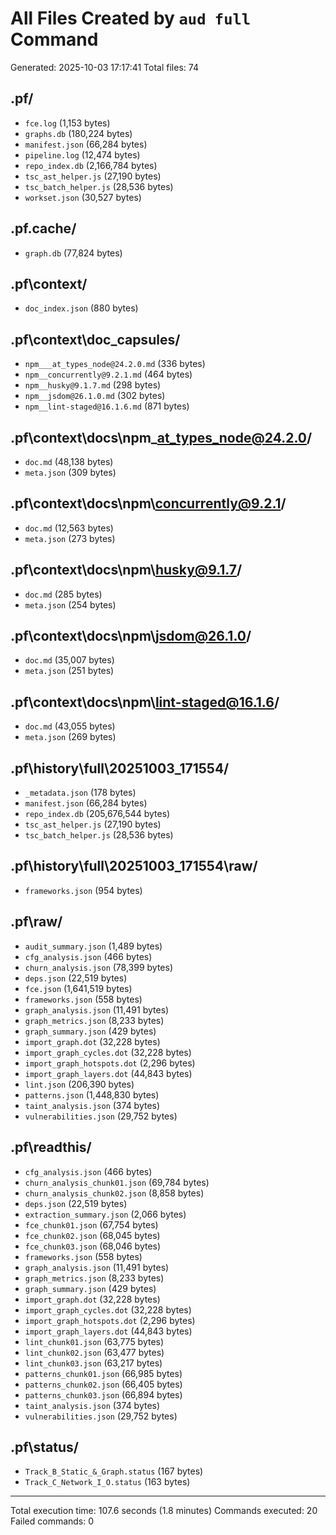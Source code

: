 # All Files Created by `aud full` Command

Generated: 2025-10-03 17:17:41
Total files: 74


## .pf/

- `fce.log` (1,153 bytes)
- `graphs.db` (180,224 bytes)
- `manifest.json` (66,284 bytes)
- `pipeline.log` (12,474 bytes)
- `repo_index.db` (2,166,784 bytes)
- `tsc_ast_helper.js` (27,190 bytes)
- `tsc_batch_helper.js` (28,536 bytes)
- `workset.json` (30,527 bytes)

## .pf\.cache/

- `graph.db` (77,824 bytes)

## .pf\context/

- `doc_index.json` (880 bytes)

## .pf\context\doc_capsules/

- `npm___at_types_node@24.2.0.md` (336 bytes)
- `npm__concurrently@9.2.1.md` (464 bytes)
- `npm__husky@9.1.7.md` (298 bytes)
- `npm__jsdom@26.1.0.md` (302 bytes)
- `npm__lint-staged@16.1.6.md` (871 bytes)

## .pf\context\docs\npm\_at_types_node@24.2.0/

- `doc.md` (48,138 bytes)
- `meta.json` (309 bytes)

## .pf\context\docs\npm\concurrently@9.2.1/

- `doc.md` (12,563 bytes)
- `meta.json` (273 bytes)

## .pf\context\docs\npm\husky@9.1.7/

- `doc.md` (285 bytes)
- `meta.json` (254 bytes)

## .pf\context\docs\npm\jsdom@26.1.0/

- `doc.md` (35,007 bytes)
- `meta.json` (251 bytes)

## .pf\context\docs\npm\lint-staged@16.1.6/

- `doc.md` (43,055 bytes)
- `meta.json` (269 bytes)

## .pf\history\full\20251003_171554/

- `_metadata.json` (178 bytes)
- `manifest.json` (66,284 bytes)
- `repo_index.db` (205,676,544 bytes)
- `tsc_ast_helper.js` (27,190 bytes)
- `tsc_batch_helper.js` (28,536 bytes)

## .pf\history\full\20251003_171554\raw/

- `frameworks.json` (954 bytes)

## .pf\raw/

- `audit_summary.json` (1,489 bytes)
- `cfg_analysis.json` (466 bytes)
- `churn_analysis.json` (78,399 bytes)
- `deps.json` (22,519 bytes)
- `fce.json` (1,641,519 bytes)
- `frameworks.json` (558 bytes)
- `graph_analysis.json` (11,491 bytes)
- `graph_metrics.json` (8,233 bytes)
- `graph_summary.json` (429 bytes)
- `import_graph.dot` (32,228 bytes)
- `import_graph_cycles.dot` (32,228 bytes)
- `import_graph_hotspots.dot` (2,296 bytes)
- `import_graph_layers.dot` (44,843 bytes)
- `lint.json` (206,390 bytes)
- `patterns.json` (1,448,830 bytes)
- `taint_analysis.json` (374 bytes)
- `vulnerabilities.json` (29,752 bytes)

## .pf\readthis/

- `cfg_analysis.json` (466 bytes)
- `churn_analysis_chunk01.json` (69,784 bytes)
- `churn_analysis_chunk02.json` (8,858 bytes)
- `deps.json` (22,519 bytes)
- `extraction_summary.json` (2,066 bytes)
- `fce_chunk01.json` (67,754 bytes)
- `fce_chunk02.json` (68,045 bytes)
- `fce_chunk03.json` (68,046 bytes)
- `frameworks.json` (558 bytes)
- `graph_analysis.json` (11,491 bytes)
- `graph_metrics.json` (8,233 bytes)
- `graph_summary.json` (429 bytes)
- `import_graph.dot` (32,228 bytes)
- `import_graph_cycles.dot` (32,228 bytes)
- `import_graph_hotspots.dot` (2,296 bytes)
- `import_graph_layers.dot` (44,843 bytes)
- `lint_chunk01.json` (63,775 bytes)
- `lint_chunk02.json` (63,477 bytes)
- `lint_chunk03.json` (63,217 bytes)
- `patterns_chunk01.json` (66,985 bytes)
- `patterns_chunk02.json` (66,405 bytes)
- `patterns_chunk03.json` (66,894 bytes)
- `taint_analysis.json` (374 bytes)
- `vulnerabilities.json` (29,752 bytes)

## .pf\status/

- `Track_B_Static_&_Graph.status` (167 bytes)
- `Track_C_Network_I_O.status` (163 bytes)

---
Total execution time: 107.6 seconds (1.8 minutes)
Commands executed: 20
Failed commands: 0
